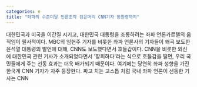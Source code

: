 ```yaml
---
categories: e
title: "좌파의 수준미달 언론조작 검은머리 CNN기자 동원령까지"
---
```

대한민국과 미국을 이간질 시키고, 대한민국 대통령을 조롱하려는 좌파 언론카르텔의 움직임이 필사적이다. MBC의 임현주 기자를 비롯한 좌파 언론사의 기자들이 왜곡 보도한 윤석열 대통령의 발언에 대해, CNN도 보도했다면서 호들갑이다. CNN을 비롯한 외신에 대한민국 관련 기사가 소개되었다면서 &#39;창피하다&#39;라는 식으로 호들갑을 떨면, 우리 국민들에게 주는 선동 효과는 더욱 배가되기 때문이다. 여기에는 당연히 좌파 성향을 가진 한국계 CNN 기자가 자주 등장한다. 짜고 치는 고스톱 처럼 국내 좌파 언론이 선동한 기사는 CNN